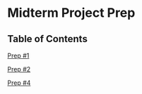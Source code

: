 # Midterm Project Prep

## Table of Contents

[Prep #1](./TeamAgreement.md)

[Prep #2](./project-pitch.md)

[Prep #4](./softwareRequirements.md)
